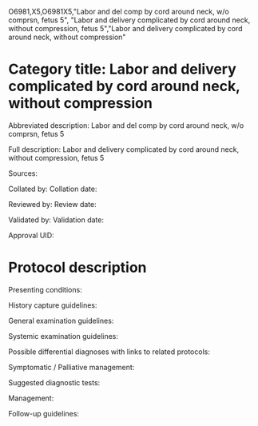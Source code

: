 O6981,X5,O6981X5,"Labor and del comp by cord around neck, w/o comprsn, fetus 5", "Labor and delivery complicated by cord around neck, without compression, fetus 5","Labor and delivery complicated by cord around neck, without compression"
# Category title: Labor and delivery complicated by cord around neck, without compression

Abbreviated description: Labor and del comp by cord around neck, w/o comprsn, fetus 5

Full description: Labor and delivery complicated by cord around neck, without compression, fetus 5

Sources:

Collated by:
Collation date:

Reviewed by:
Review date:

Validated by:
Validation date:

Approval UID:

# Protocol description

Presenting conditions:

History capture guidelines:

General examination guidelines:

Systemic examination guidelines:

Possible differential diagnoses with links to related protocols:

Symptomatic / Palliative management:

Suggested diagnostic tests:

Management:

Follow-up guidelines:
